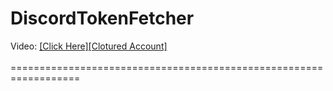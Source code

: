 # DiscordTokenFetcher

Video: [[Click Here][Clotured Account]](https://www.youtube.com/watch?v=e6w2UHLzKhw)<br><br>==================================================================
